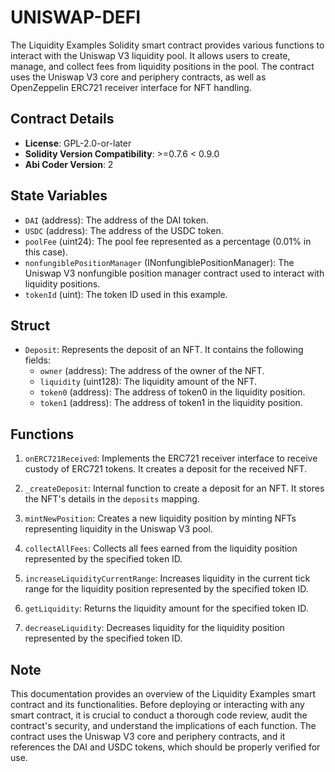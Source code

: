 # UNISWAP-DEFI

The Liquidity Examples Solidity smart contract provides various functions to interact with the Uniswap V3 liquidity pool. It allows users to create, manage, and collect fees from liquidity positions in the pool. The contract uses the Uniswap V3 core and periphery contracts, as well as OpenZeppelin ERC721 receiver interface for NFT handling.

## Contract Details

- **License**: GPL-2.0-or-later
- **Solidity Version Compatibility**: >=0.7.6 < 0.9.0
- **Abi Coder Version**: 2

## State Variables

- `DAI` (address): The address of the DAI token.
- `USDC` (address): The address of the USDC token.
- `poolFee` (uint24): The pool fee represented as a percentage (0.01% in this case).
- `nonfungiblePositionManager` (INonfungiblePositionManager): The Uniswap V3 nonfungible position manager contract used to interact with liquidity positions.
- `tokenId` (uint): The token ID used in this example.

## Struct

- `Deposit`: Represents the deposit of an NFT. It contains the following fields:
  - `owner` (address): The address of the owner of the NFT.
  - `liquidity` (uint128): The liquidity amount of the NFT.
  - `token0` (address): The address of token0 in the liquidity position.
  - `token1` (address): The address of token1 in the liquidity position.

## Functions

1. `onERC721Received`: Implements the ERC721 receiver interface to receive custody of ERC721 tokens. It creates a deposit for the received NFT.

2. `_createDeposit`: Internal function to create a deposit for an NFT. It stores the NFT's details in the `deposits` mapping.

3. `mintNewPosition`: Creates a new liquidity position by minting NFTs representing liquidity in the Uniswap V3 pool.

4. `collectAllFees`: Collects all fees earned from the liquidity position represented by the specified token ID.

5. `increaseLiquidityCurrentRange`: Increases liquidity in the current tick range for the liquidity position represented by the specified token ID.

6. `getLiquidity`: Returns the liquidity amount for the specified token ID.

7. `decreaseLiquidity`: Decreases liquidity for the liquidity position represented by the specified token ID.

## Note

This documentation provides an overview of the Liquidity Examples smart contract and its functionalities. Before deploying or interacting with any smart contract, it is crucial to conduct a thorough code review, audit the contract's security, and understand the implications of each function. The contract uses the Uniswap V3 core and periphery contracts, and it references the DAI and USDC tokens, which should be properly verified for use.
